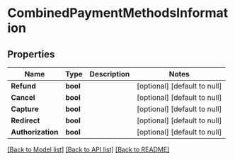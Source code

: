 # CombinedPaymentMethodsInformation

## Properties
Name | Type | Description | Notes
------------ | ------------- | ------------- | -------------
**Refund** | **bool** |  | [optional] [default to null]
**Cancel** | **bool** |  | [optional] [default to null]
**Capture** | **bool** |  | [optional] [default to null]
**Redirect** | **bool** |  | [optional] [default to null]
**Authorization** | **bool** |  | [optional] [default to null]

[[Back to Model list]](../README.md#documentation-for-models) [[Back to API list]](../README.md#documentation-for-api-endpoints) [[Back to README]](../README.md)

